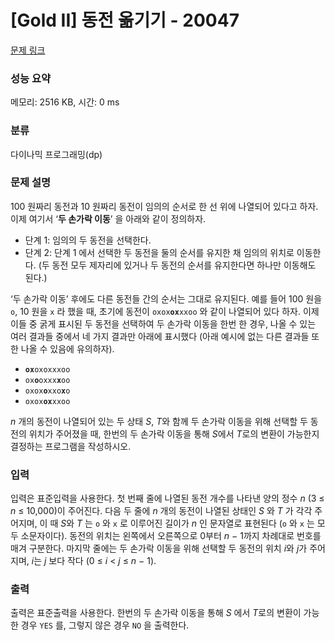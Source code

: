 # [Gold II] 동전 옮기기 - 20047 

[문제 링크](https://www.acmicpc.net/problem/20047) 

### 성능 요약

메모리: 2516 KB, 시간: 0 ms

### 분류

다이나믹 프로그래밍(dp)

### 문제 설명

<p>100 원짜리 동전과 10 원짜리 동전이 임의의 순서로 한 선 위에 나열되어 있다고 하자. 이제 여기서 ‘<strong>두 손가락 이동</strong>’ 을 아래와 같이 정의하자.</p>

<ul>
	<li>단계 1: 임의의 두 동전을 선택한다.</li>
	<li>단계 2: 단계 1 에서 선택한 두 동전을 둘의 순서를 유지한 채 임의의 위치로 이동한다. (두 동전 모두 제자리에 있거나 두 동전의 순서를 유지한다면 하나만 이동해도 된다.)</li>
</ul>

<p>‘두 손가락 이동’ 후에도 다른 동전들 간의 순서는 그대로 유지된다. 예를 들어 100 원을 <code>o</code>, 10 원을 <code>x</code> 라 했을 때, 초기에 동전이 <code>oxox<strong>ox</strong>xxoo</code> 와 같이 나열되어 있다 하자. 이제 이들 중 굵게 표시된 두 동전을 선택하여 두 손가락 이동을 한번 한 경우, 나올 수 있는 여러 결과들 중에서 네 가지 결과만 아래에 표시했다 (아래 예시에 없는 다른 결과들 또한 나올 수 있음에 유의하자).</p>

<ul>
	<li><code><strong>ox</strong>oxoxxxoo</code></li>
	<li><code>ox<strong>o</strong>oxxx<strong>x</strong>oo</code></li>
	<li><code>oxox<strong>o</strong>xxo<strong>x</strong>o</code></li>
	<li><code>oxox<strong>ox</strong>xxoo</code></li>
</ul>

<p><em>n</em> 개의 동전이 나열되어 있는 두 상태 <em>S</em>, <em>T</em>와 함께 두 손가락 이동을 위해 선택할 두 동전의 위치가 주어졌을 때, 한번의 두 손가락 이동을 통해 <em>S</em>에서 <em>T</em>로의 변환이 가능한지 결정하는 프로그램을 작성하시오.</p>

### 입력 

 <p>입력은 표준입력을 사용한다. 첫 번째 줄에 나열된 동전 개수를 나타낸 양의 정수 <em>n</em> (3 ≤ <em>n</em> ≤ 10,000)이 주어진다. 다음 두 줄에 <em>n</em> 개의 동전이 나열된 상태인 <em>S</em> 와 <em>T</em> 가 각각 주어지며, 이 때 <em>S</em>와 <em>T</em> 는 <code>o</code> 와 <code>x</code> 로 이루어진 길이가 <em>n</em> 인 문자열로 표현된다 (<code>o</code> 와 <code>x</code> 는 모두 소문자이다). 동전의 위치는 왼쪽에서 오른쪽으로 0부터 <em>n</em> − 1까지 차례대로 번호를 매겨 구분한다. 마지막 줄에는 두 손가락 이동을 위해 선택할 두 동전의 위치 <em>i</em>와 <em>j</em>가 주어지며, <em>i</em>는 <em>j</em> 보다 작다 (0 ≤ <em>i</em> < <em>j</em> ≤ <em>n</em> − 1).</p>

### 출력 

 <p>출력은 표준출력을 사용한다. 한번의 두 손가락 이동을 통해 <em>S</em> 에서 <em>T</em>로의 변환이 가능한 경우 <code>YES</code> 를, 그렇지 않은 경우 <code>NO</code> 을 출력한다.</p>

